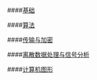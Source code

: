 ﻿####[基础](https://github.com/DingSoung/data-graph/blob/master/Bases)

####[算法](https://github.com/DingSoung/data-graph/blob/master/Algorithm)

####[传输与加密](https://github.com/DingSoung/data-graph/blob/master/TransmissionEncryption)

####[离散数据处理与信号分析](https://github.com/DingSoung/data-graph/blob/master/DiscreteDataAnalysis)

####[计算机图形](https://github.com/DingSoung/data-graph/blob/master/ComputerGraphics)
